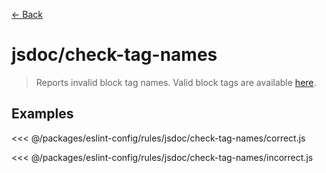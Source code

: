 [&#x2190; Back](./)
# jsdoc/check-tag-names <badge text="warn" type="warn" vertical="middle"/>

> Reports invalid block tag names. Valid block tags are available [here](https://jsdoc.app/#block-tags).


## Examples

<code-highlight>
 
<div slot="correct">

<<< @/packages/eslint-config/rules/jsdoc/check-tag-names/correct.js

</div>

 
<div slot="incorrect">

<<< @/packages/eslint-config/rules/jsdoc/check-tag-names/incorrect.js

</div>

 
</code-highlight>

